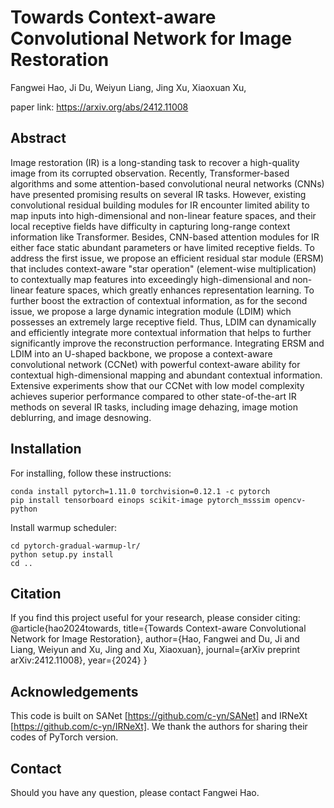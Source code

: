 # Towards Context-aware Convolutional Network for Image Restoration

Fangwei Hao, Ji Du, Weiyun Liang, Jing Xu, Xiaoxuan Xu,

paper link: https://arxiv.org/abs/2412.11008
 ## Abstract
Image restoration (IR) is a long-standing task to recover a high-quality image from its corrupted observation. Recently, Transformer-based algorithms and some attention-based convolutional neural networks (CNNs) have presented promising results on several IR tasks. However, existing convolutional residual building modules for IR encounter limited ability to map inputs into high-dimensional and non-linear feature spaces, and their local receptive fields have difficulty in capturing long-range context information like Transformer. Besides, CNN-based attention modules for IR either face static abundant parameters or have limited receptive fields. To address the first issue, we propose an efficient residual star module (ERSM) that includes context-aware "star operation" (element-wise multiplication) to contextually map features into exceedingly high-dimensional and non-linear feature spaces, which greatly enhances representation learning. To further boost the extraction of contextual information, as for the second issue, we propose a large dynamic integration module (LDIM) which possesses an extremely large receptive field. Thus, LDIM can dynamically and efficiently integrate more contextual information that helps to further significantly improve the reconstruction performance. Integrating ERSM and LDIM into an U-shaped backbone, we propose a context-aware convolutional network (CCNet) with powerful context-aware ability for contextual high-dimensional mapping and abundant contextual information. Extensive experiments show that our CCNet with low model complexity achieves superior performance compared to other state-of-the-art IR methods on several IR tasks, including image dehazing, image motion deblurring, and image desnowing.

## Installation
For installing, follow these instructions:
~~~
conda install pytorch=1.11.0 torchvision=0.12.1 -c pytorch
pip install tensorboard einops scikit-image pytorch_msssim opencv-python
~~~
Install warmup scheduler:
~~~
cd pytorch-gradual-warmup-lr/
python setup.py install
cd ..
~~~

## Citation
If you find this project useful for your research, please consider citing:
@article{hao2024towards,
  title={Towards Context-aware Convolutional Network for Image Restoration},
  author={Hao, Fangwei and Du, Ji and Liang, Weiyun and Xu, Jing and Xu, Xiaoxuan},
  journal={arXiv preprint arXiv:2412.11008},
  year={2024}
}
## Acknowledgements
This code is built on SANet [https://github.com/c-yn/SANet] and IRNeXt [https://github.com/c-yn/IRNeXt]. We thank the authors for sharing their codes of  PyTorch version.
## Contact
Should you have any question, please contact Fangwei Hao.

